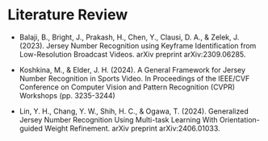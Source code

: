 # Literature Review

- Balaji, B., Bright, J., Prakash, H., Chen, Y., Clausi, D. A., & Zelek, J. (2023). Jersey Number Recognition using Keyframe Identification from Low-Resolution Broadcast Videos. arXiv preprint arXiv:2309.06285.

- Koshkina, M., & Elder, J. H. (2024). A General Framework for Jersey Number Recognition in Sports Video. In Proceedings of the IEEE/CVF Conference on Computer Vision and Pattern Recognition (CVPR) Workshops (pp. 3235-3244)

- Lin, Y. H., Chang, Y. W., Shih, H. C., & Ogawa, T. (2024). Generalized Jersey Number Recognition Using Multi-task Learning With Orientation-guided Weight Refinement. arXiv preprint arXiv:2406.01033.    
